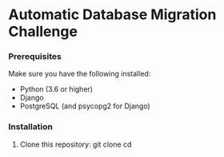 #  Automatic Database Migration Challenge

### Prerequisites

Make sure you have the following installed:

- Python (3.6 or higher)
- Django
- PostgreSQL (and psycopg2 for Django)

### Installation

1. Clone this repository:
   git clone 
   cd 

